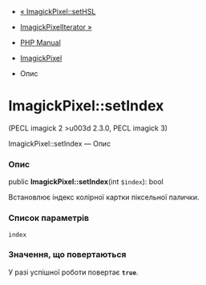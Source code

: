 - [« ImagickPixel::setHSL](imagickpixel.sethsl.md)
- [ImagickPixelIterator »](class.imagickpixeliterator.md)

- [PHP Manual](index.md)
- [ImagickPixel](class.imagickpixel.md)
- Опис

# ImagickPixel::setIndex

(PECL imagick 2 \>u003d 2.3.0, PECL imagick 3)

ImagickPixel::setIndex — Опис

### Опис

public **ImagickPixel::setIndex**(int `$index`): bool

Встановлює індекс колірної картки піксельної палички.

### Список параметрів

`index`

### Значення, що повертаються

У разі успішної роботи повертає **`true`**.
